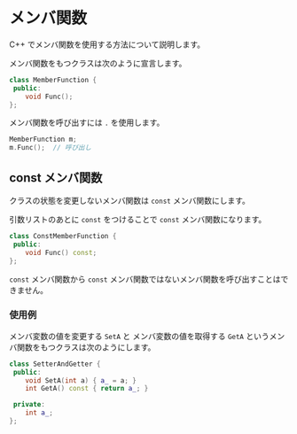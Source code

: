 # メンバ関数

C++ でメンバ関数を使用する方法について説明します。

メンバ関数をもつクラスは次のように宣言します。

```cpp
class MemberFunction {
 public:
    void Func();
};
```

メンバ関数を呼び出すには `.` を使用します。

```cpp
MemberFunction m;
m.Func();  // 呼び出し
```

## const メンバ関数

クラスの状態を変更しないメンバ関数は `const` メンバ関数にします。

引数リストのあとに `const` をつけることで `const` メンバ関数になります。

```cpp
class ConstMemberFunction {
 public:
    void Func() const;
};
```

`const` メンバ関数から
`const` メンバ関数ではないメンバ関数を呼び出すことはできません。

### 使用例

メンバ変数の値を変更する `SetA` と
メンバ変数の値を取得する `GetA` というメンバ関数をもつクラスは次のようにします。

```cpp
class SetterAndGetter {
 public:
    void SetA(int a) { a_ = a; }
    int GetA() const { return a_; }

 private:
    int a_;
};
```
